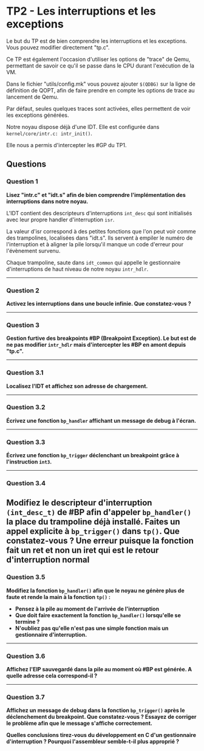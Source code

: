 # TP2 - Les interruptions et les exceptions

Le but du TP est de bien comprendre les interruptions et les exceptions. Vous pouvez modifier directement "tp.c".

Ce TP est également l'occasion d'utiliser les options de "trace" de Qemu, permettant de savoir ce qu'il se passe dans le CPU durant l'exécution de la VM.

Dans le fichier "utils/config.mk" vous pouvez ajouter `$(QDBG)` sur la ligne de définition de QOPT, afin de faire prendre en compte les options de trace au lancement de Qemu.

Par défaut, seules quelques traces sont activées, elles permettent de voir les exceptions générées.

Notre noyau dispose déjà d'une IDT. Elle est configurée dans `kernel/core/intr.c: intr_init()`.

Elle nous a permis d'intercepter les #GP du TP1.


## Questions

### Question 1

**Lisez "intr.c" et "idt.s" afin de bien comprendre l'implémentation des interruptions dans notre noyau.**

L'IDT contient des descripteurs d'interruptions `int_desc` qui sont initialisés avec leur propre handler d'interruption `isr`.

La valeur d'isr correspond à des petites fonctions que l'on peut voir comme des trampolines, localisées dans "idt.s". Ils servent à empiler le numéro de l'interruption et à aligner la pile lorsqu'il manque un code d'erreur pour l'évènement survenu.

Chaque trampoline, saute dans `idt_common` qui appelle le gestionnaire d'interruptions de haut niveau de notre noyau `intr_hdlr`.

---

### Question 2

**Activez les interruptions dans une boucle infinie. Que constatez-vous ?**

---

### Question 3

**Gestion furtive des breakpoints #BP (Breakpoint Exception). Le but est de ne pas modifier `intr_hdlr` mais d'intercepter les #BP en amont depuis "tp.c".**

---

### Question 3.1

**Localisez l'IDT et affichez son adresse de chargement.**

---

### Question 3.2

**Écrivez une fonction `bp_handler` affichant un message de debug à l'écran.**

---

### Question 3.3

**Écrivez une fonction `bp_trigger` déclenchant un breakpoint grâce à l'instruction `int3`.**

---

### Question 3.4

**Modifiez le descripteur d'interruption `(int_desc_t)` de #BP afin d'appeler `bp_handler()` la place du trampoline déjà installé. Faites un appel explicite à `bp_trigger()` dans `tp()`. Que constatez-vous ?**
Une erreur puisque la fonction fait un ret et non un iret qui est le retour d'interruption normal
---

### Question 3.5

**Modifiez la fonction `bp_handler()` afin que le noyau ne génère plus de faute et rende la main à la fonction `tp()` :**
 - **Pensez à la pile au moment de l'arrivée de l'interruption**
 - **Que doit faire exactement la fonction `bp_handler()` lorsqu'elle se termine ?**
 - **N'oubliez pas qu'elle n'est pas une simple fonction mais un gestionnaire d'interruption.**

---

### Question 3.6

**Affichez l'EIP sauvegardé dans la pile au moment où #BP est générée. A quelle adresse cela correspond-il ?**

---

### Question 3.7

**Affichez un message de debug dans la fonction `bp_trigger()` après le déclenchement du breakpoint. Que constatez-vous ? Essayez de corriger le problème afin que le message s'affiche correctement.**

**Quelles conclusions tirez-vous du développement en C d'un gestionnaire d'interruption ? Pourquoi l'assembleur semble-t-il plus approprié ?**

